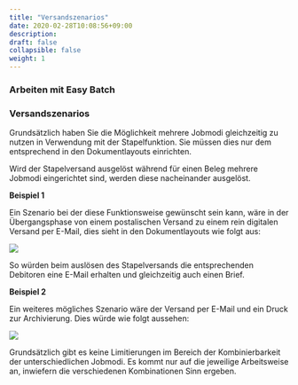 ```yaml
---
title: "Versandszenarios"
date: 2020-02-28T10:08:56+09:00
description: 
draft: false
collapsible: false
weight: 1
---
```

### Arbeiten mit Easy Batch

### Versandszenarios
Grundsätzlich haben Sie die Möglichkeit mehrere Jobmodi gleichzeitig zu nutzen in Verwendung mit der Stapelfunktion. Sie müssen dies nur dem entsprechend in den Dokumentlayouts einrichten.

Wird der Stapelversand ausgelöst während für einen Beleg mehrere Jobmodi eingerichtet sind, werden diese nacheinander ausgelöst.

**Beispiel 1**

Ein Szenario bei der diese Funktionsweise gewünscht sein kann, wäre in der Übergangsphase von einem postalischen Versand zu einem rein digitalen Versand per E-Mail, dies sieht in den Dokumentlayouts wie folgt aus:

![](images/apps/easyscenario1en.PNG)

So würden beim auslösen des Stapelversands die entsprechenden Debitoren eine E-Mail erhalten und gleichzeitig auch einen Brief.

**Beispiel 2**

Ein weiteres mögliches Szenario wäre der Versand per E-Mail und ein Druck zur Archivierung. Dies würde wie folgt aussehen:

![](images/apps/easyscenario2.PNG)

Grundsätzlich gibt es keine Limitierungen im Bereich der Kombinierbarkeit der unterschiedlichen Jobmodi. Es kommt nur auf die jeweilige Arbeitsweise an, inwiefern die verschiedenen Kombinationen Sinn ergeben.

